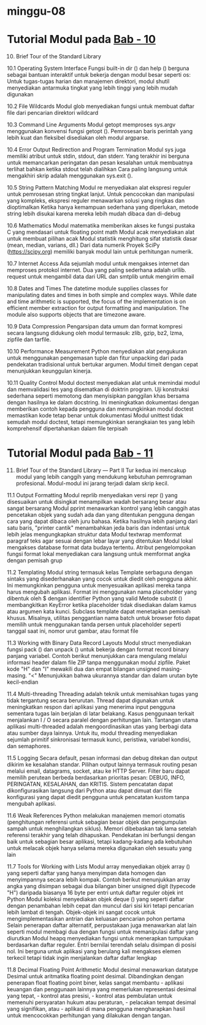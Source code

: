 # minggu-08

# Tutorial Modul pada [Bab - 10](https://docs.python.org/3/tutorial/stdlib.html)

10. Brief Tour of the Standard Library
		
10.1 Operating System Interface
	 Fungsi built-in dir () dan help () berguna sebagai bantuan interaktif untuk bekerja dengan modul besar seperti os:
	 Untuk tugas-tugas harian dan manajemen direktori, modul shutil menyediakan antarmuka tingkat yang lebih tinggi yang lebih mudah digunakan

10.2 File Wildcards
	 Modul glob menyediakan fungsi untuk membuat daftar file dari pencarian direktori wildcard

10.3 Command Line Arguments
	 Modul getopt memproses sys.argv menggunakan konvensi fungsi getopt (). Pemrosesan baris perintah yang lebih kuat dan fleksibel disediakan oleh modul argparse.

10.4 Error Output Redirection and Program Termination
	 Modul sys juga memiliki atribut untuk stdin, stdout, dan stderr. Yang terakhir ini berguna 
	 untuk memancarkan peringatan dan pesan kesalahan untuk membuatnya terlihat bahkan ketika stdout telah dialihkan
	 Cara paling langsung untuk mengakhiri skrip adalah menggunakan sys.exit ().

10.5 String Pattern Matching
	 Modul re menyediakan alat ekspresi reguler untuk pemrosesan string tingkat lanjut. 
	 Untuk pencocokan dan manipulasi yang kompleks, ekspresi reguler menawarkan solusi yang ringkas dan dioptimalkan
	 Ketika hanya kemampuan sederhana yang diperlukan, metode string lebih disukai karena mereka lebih mudah dibaca dan di-debug

10.6 Mathematics
	 Modul matematika memberikan akses ke fungsi pustaka C yang mendasari untuk floating point math
	 Modul acak menyediakan alat untuk membuat pilihan acak
	 Modul statistik menghitung sifat statistik dasar (mean, median, varians, dll.) Dari data numerik
	 Proyek SciPy (https://scipy.org) memiliki banyak modul lain untuk perhitungan numerik.

10.7 Internet Access
	 Ada sejumlah modul untuk mengakses internet dan memproses protokol internet. Dua yang paling sederhana adalah urllib.
	 request untuk mengambil data dari URL dan smtplib untuk mengirim email

10.8 Dates and Times
	 The datetime module supplies classes for manipulating dates and times in both simple and complex ways. 
	 While date and time arithmetic is supported, the focus of the implementation is on efficient member extraction for output formatting and manipulation. 
	 The module also supports objects that are timezone aware.

10.9 Data Compression
	 Pengarsipan data umum dan format kompresi secara langsung didukung oleh modul termasuk: zlib, gzip, bz2, lzma, zipfile dan tarfile.

10.10 Performance Measurement
	  Python menyediakan alat pengukuran untuk menggunakan pengemasan tuple dan fitur unpacking dari pada 
	  pendekatan tradisional untuk bertukar argumen. Modul timeit dengan cepat menunjukkan keunggulan kinerja.

10.11 Quality Control
	  Modul doctest menyediakan alat untuk memindai modul dan memvalidasi tes yang disematkan di doktrin program. 
	  Uji konstruksi sederhana seperti memotong dan menyisipkan panggilan khas bersama dengan hasilnya ke dalam docstring. 
	  Ini meningkatkan dokumentasi dengan memberikan contoh kepada pengguna dan memungkinkan modul doctest memastikan kode tetap benar untuk dokumentasi
	  Modul unittest tidak semudah modul doctest, tetapi memungkinkan serangkaian tes yang lebih komprehensif dipertahankan dalam file terpisah

	  
	  
# Tutorial Modul pada [Bab - 11](https://docs.python.org/3/tutorial/stdlib2.html)

11. Brief Tour of the Standard Library — Part II
	Tur kedua ini mencakup modul yang lebih canggih yang mendukung kebutuhan pemrograman profesional. 
	Modul-modul ini jarang terjadi dalam skrip kecil.

11.1 Output Formatting
	 Modul reprlib menyediakan versi repr () yang disesuaikan untuk disingkat menampilkan wadah bersarang besar atau sangat bersarang
	 Modul pprint menawarkan kontrol yang lebih canggih atas pencetakan objek yang sudah ada dan yang ditentukan pengguna dengan cara 
	 yang dapat dibaca oleh juru bahasa. Ketika hasilnya lebih panjang dari satu baris, "printer cantik" menambahkan jeda baris dan indentasi untuk lebih jelas mengungkapkan struktur data
	 Modul textwrap memformat paragraf teks agar sesuai dengan lebar layar yang ditentukan
	 Modul lokal mengakses database format data budaya tertentu. Atribut pengelompokan fungsi format lokal menyediakan cara langsung untuk memformat angka dengan pemisah grup

11.2 Templating
	 Modul string termasuk kelas Template serbaguna dengan sintaks yang disederhanakan yang cocok untuk diedit oleh pengguna akhir. 
	 Ini memungkinkan pengguna untuk menyesuaikan aplikasi mereka tanpa harus mengubah aplikasi.
	 Format ini menggunakan nama placeholder yang dibentuk oleh $ dengan identifier Python yang valid
	 Metode substit () membangkitkan KeyError ketika placeholder tidak disediakan dalam kamus atau argumen kata kunci.
	 Subclass template dapat menetapkan pemisah khusus. Misalnya, utilitas penggantian nama batch untuk browser foto dapat memilih 
	 untuk menggunakan tanda persen untuk placeholder seperti tanggal saat ini, nomor urut gambar, atau format file

11.3 Working with Binary Data Record Layouts
	 Modul struct menyediakan fungsi pack () dan unpack () untuk bekerja dengan format record binary panjang variabel. 
	 Contoh berikut menunjukkan cara mengulang melalui informasi header dalam file ZIP tanpa menggunakan modul zipfile. 
	 Paket kode "H" dan "I" mewakili dua dan empat bilangan unsigned masing-masing. "<" Menunjukkan bahwa ukurannya standar dan dalam urutan byte kecil-endian

11.4 Multi-threading
	 Threading adalah teknik untuk memisahkan tugas yang tidak tergantung secara berurutan. Thread dapat digunakan untuk meningkatkan respon dari aplikasi 
	 yang menerima input pengguna sementara tugas lain berjalan di latar belakang. Kasus penggunaan terkait menjalankan I / O secara paralel dengan perhitungan lain.
	 Tantangan utama aplikasi multi-threaded adalah mengoordinasikan utas yang berbagi data atau sumber daya lainnya. Untuk itu, modul threading menyediakan 
	 sejumlah primitif sinkronisasi termasuk kunci, peristiwa, variabel kondisi, dan semaphores.
	 
11.5 Logging
	 Secara default, pesan informasi dan debug ditekan dan output dikirim ke kesalahan standar. Pilihan output lainnya termasuk routing pesan melalui email, 
	 datagrams, socket, atau ke HTTP Server. Filter baru dapat memilih perutean berbeda berdasarkan prioritas pesan: DEBUG, INFO, PERINGATAN, KESALAHAN, dan KRITIS.
	 Sistem pencatatan dapat dikonfigurasikan langsung dari Python atau dapat dimuat dari file konfigurasi yang dapat diedit pengguna untuk pencatatan kustom tanpa mengubah aplikasi.

11.6 Weak References
	 Python melakukan manajemen memori otomatis (penghitungan referensi untuk sebagian besar objek dan pengumpulan sampah untuk menghilangkan siklus). 
	 Memori dibebaskan tak lama setelah referensi terakhir yang telah dihapuskan.
	 Pendekatan ini berfungsi dengan baik untuk sebagian besar aplikasi, tetapi kadang-kadang ada kebutuhan untuk melacak objek hanya selama mereka digunakan oleh sesuatu yang lain

11.7 Tools for Working with Lists
	 Modul array menyediakan objek array () yang seperti daftar yang hanya menyimpan data homogen dan menyimpannya secara lebih kompak. 
	 Contoh berikut menunjukkan array angka yang disimpan sebagai dua bilangan biner unsigned digit (typecode "H") daripada biasanya 16 byte per entri untuk daftar reguler objek int Python
	 Modul koleksi menyediakan objek deque () yang seperti daftar dengan penambahan lebih cepat dan muncul dari sisi kiri tetapi pencarian lebih lambat di tengah. 
	 Objek-objek ini sangat cocok untuk mengimplementasikan antrian dan keluasan pencarian pohon pertama
	 Selain penerapan daftar alternatif, perpustakaan juga menawarkan alat lain seperti modul membagi dua dengan fungsi untuk memanipulasi daftar yang diurutkan
	 Modul heapq menyediakan fungsi untuk menerapkan tumpukan berdasarkan daftar reguler. 
	 Entri bernilai terendah selalu disimpan di posisi nol. Ini berguna untuk aplikasi yang berulang kali mengakses elemen terkecil tetapi tidak ingin menjalankan daftar daftar lengkap
	
11.8 Decimal Floating Point Arithmetic
	 Modul desimal menawarkan datatype Desimal untuk aritmatika floating point desimal. Dibandingkan dengan penerapan float floating point biner, kelas sangat membantu
	 - aplikasi keuangan dan penggunaan lainnya yang memerlukan representasi desimal yang tepat,
	 - kontrol atas presisi,
	 - kontrol atas pembulatan untuk memenuhi persyaratan hukum atau peraturan,
	 - pelacakan tempat desimal yang signifikan, atau
	 - aplikasi di mana pengguna mengharapkan hasil untuk mencocokkan perhitungan yang dilakukan dengan tangan.

